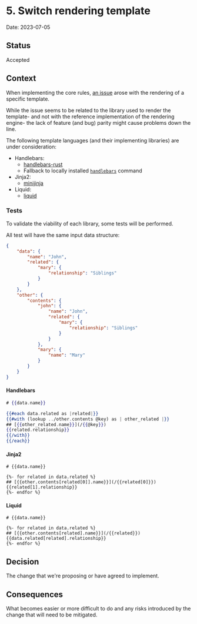 # 5. Switch rendering template

Date: 2023-07-05

## Status

Accepted

## Context

When implementing the core rules, [an issue](https://github.com/sunng87/handlebars-rust/issues/592) arose with the rendering of a specific template.

While the issue seems to be related to the library used to render the template- and not with the reference implementation of the rendering engine- the lack of feature (and bug) parity might cause problems down the line.

The following template languages (and their implementing libraries) are under consideration:

- Handlebars:
  - [handlebars-rust](https://crates.io/crates/handlebars)
  - Fallback to locally installed [`handlebars`](https://handlebarsjs.com/) command
- Jinja2:
  - [minijinja](https://crates.io/crates/minijinja)
- Liquid:
  - [liquid](https://crates.io/crates/liquid)

### Tests

To validate the viability of each library, some tests will be performed.

All test will have the same input data structure:

```json
{
    "data": {
        "name": "John",
        "related": {
            "mary": {
                "relationship": "Siblings"
            }
        }
    },
    "other": {
        "contents": {
            "john": {
                "name": "John",
                "related": {
                    "mary": {
                        "relationship": "Siblings"
                    }
                }
            },
            "mary": {
                "name": "Mary"
            }
        }
    }
}
```

#### Handlebars

```handlebars
# {{data.name}}

{{#each data.related as |related|}}
{{#with (lookup ../other.contents @key) as | other_related |}}
## [{{other_related.name}}](/{{@key}})
{{related.relationship}}
{{/with}}
{{/each}}
```

#### Jinja2

```jinja
# {{data.name}}

{%- for related in data.related %}
## [{{other.contents[related[0]].name}}](/{{related[0]}})
{{related[1].relationship}}
{%- endfor %}
```

#### Liquid

```liquid
# {{data.name}}

{%- for related in data.related %}
## [{{other.contents[related].name}}](/{{related}})
{{data.related[related].relationship}}
{%- endfor %}
```

## Decision

The change that we're proposing or have agreed to implement.

## Consequences

What becomes easier or more difficult to do and any risks introduced by the change that will need to be mitigated.
